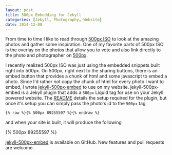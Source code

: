 ```yaml
---
layout: post
title: 500px Embedding for Jekyll
categories: [Jekyll, Photography, Website]
date: 2014-12-08
---
```

From time to time I like to read through [500px ISO](https://iso.500px.com/) to look at the amazing
photos and gather some inspiration. One of my favorite parts of 500px ISO is the overlay on the
photos that allow you to vote and also link directly to the photo and photographer on
[500px](http://500px.com).

<!-- more -->

I recently realized 500px ISO was just using the embedded snippets built right into 500px. On 500px,
right next to the sharing buttons, there is an embed button that provides a chunk of html and some
javascript to embed a photo. Since I'd rather not copy the chunk of html for every photo I want to
embed, I wrote [jekyll-500px-embed](https://github.com/lkorth/jekyll-500px-embed) to use on my
website. jekyll-500px-embed is a Jekyll plugin that adds a `500px` Liquid tag for use on your Jekyll
powered website. The [README](https://github.com/lkorth/jekyll-500px-embed/blob/master/README.md)
details the setup required for the plugin, but once it's setup you can simply pass the photo's id to
the `500px` tag

```
{% raw %}{% 500px 89255597 %}{% endraw %}
```

and when your site is built, it will produce the following

<div class="spacer"></div>

{% 500px 89255597 %}

<div class="spacer"></div>

[jekyll-500px-embed](https://github.com/lkorth/jekyll-500px-embed) is available on GitHub. New
features and pull requests are welcome.
